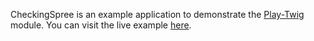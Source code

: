 CheckingSpree is an example application to demonstrate the [Play-Twig](https://github.com/netmau5/Play-Twig) module. You can visit the live example [here](http://checkingspree.appspot.com/).